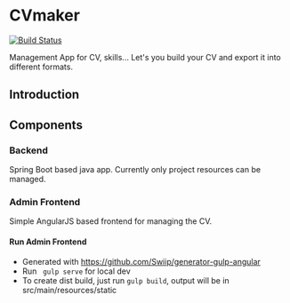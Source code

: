# CVmaker
[![Build Status](https://travis-ci.org/mixomat/cvmaker.svg?branch=master)](https://travis-ci.org/marcopotento/cvmaker)

Management App for CV, skills... Let's you build your CV and export it into different formats.

## Introduction


## Components

### Backend
Spring Boot based java app. Currently only project resources can be managed. 

### Admin Frontend
Simple AngularJS based frontend for managing the CV.

#### Run Admin Frontend
* Generated with https://github.com/Swiip/generator-gulp-angular
* Run ``` gulp serve``` for local dev 
* To create dist build, just run ``` gulp build ```, output will be in src/main/resources/static
